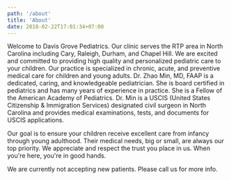 ```yaml
---
path: '/about'
title: 'About'
date: 2018-02-22T17:01:34+07:00
---
```


Welcome to Davis Grove Pediatrics. Our clinic serves the RTP area in North Carolina including Cary, Raleigh, Durham, and Chapel Hill. We are excited and committed to providing high quality and personalized pediatric care to your children. Our practice is specialized in chronic, acute, and preventive medical care for children and young adults. Dr. Zhao Min, MD, FAAP is a dedicated, caring, and knowledgeable pediatrician. She is board certified in pediatrics and has many years of experience in practice. She is a Fellow of the American Academy of Pediatrics. Dr. Min is a USCIS (United States Citizenship & Immigration Services) designated civil surgeon in North Carolina and provides medical examinations, tests, and documents for USCIS applications.

Our goal is to ensure your children receive excellent care from infancy through young adulthood. Their medical needs, big or small, are always our top priority. We appreciate and respect the trust you place in us. When you're here, you're in good hands.

We are currently not accepting new patients. Please call us for more info.